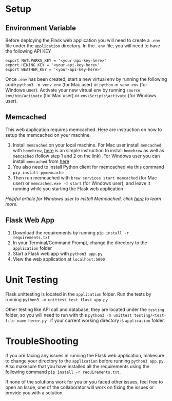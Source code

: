 # Setup

## Environment Variable
Before deploying the Flask web application you will need to create a `.env` file under the `application` directory.
In the `.env` file, you will need to have the following API KEY
```.env
export NATLPARKS_KEY = '<your-api-key-here>'
export HIKING_KEY = '<your-api-key-here>'
export WEATHER_KEY = '<your-api-key-here>'
```

Once `.env` has been created, start a new virtual env by running the following code `python3 -m venv env` (for Mac user) or `python-m venv env` (for Windows user). Activate your new virtual env by running `source env/bin/activate` (for Mac user) or `env\Scripts\activate` (for Windows user).

## Memcached 
This web application requires memcached. Here are instruction on how to setup the memcached on your machine.
1. Install `memcached` on your local machine. For Mac user install `memcached` with `homebrew`, [here](https://gist.github.com/tomysmile/ba6c0ba4488ea51e6423d492985a7953#step-1--install-homebrew) is an simple instruction to install `homebrew` as well as `memcached` (follow step 1 and 2 on the link) .For Windows user you can install `memcached` from [here](https://memcached.org/)
2. You also need to install Python client for memcached via this command `pip install pymemcache`
3. Then run memcached with `brew services start memcached` (for Mac user) or `memcached.exe -d start` (for Windows user), and leave it running while you starting the Flask web application

*Helpful article for Windows user to install Memcached, click [here](https://www.journaldev.com/42/how-to-install-memcached-server-on-windows-as-service) to learn more.* 


## Flask Web App

1. Download the requirements by running `pip install -r requirements.txt`
1. In your Terminal/Command Prompt, change the directory to the `application` folder
2. Start a Flask web app with `python3 app.py`
3. View the web application at `localhost:5000`


# Unit Testing
Flask unittesting is located in the `application` folder. Run the tests by running `python3 -m unittest test_flask_app.py`

Other testing like API  call and database, they are located under the `testing` folder, so you will need to run with this `python3 -m unittest testing/<test-file-name-here>.py ` if your current working directory is `application` folder.

# TroubleShooting

If you are facing any issues in running the Flask web application, makesure to change your directory to the `application` before running `python3 app.py`. Also makesure that you have installed all the requirements using the following command `pip install -r requirements.txt`.

If none of the solutions work for you or you faced other issues, feel free to open an Issue, one of the collaborator will work on fixing the issues or provide you with a solution. 